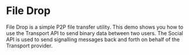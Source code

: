 File Drop
=========

File Drop is a simple P2P file transfer utility.
This demo shows you how to use the Transport API to send binary data
between two users. The Social API is used to send signalling messages back and forth on behalf of the Transport provider.
